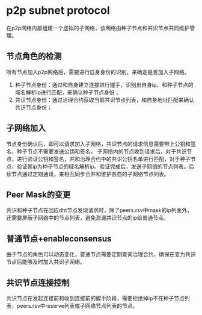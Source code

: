 # p2p subnet protocol

在p2p网络内部组建一个虚拟的子网络，该网络由种子节点和共识节点共同维护管理。

## 节点角色的检测
所有节点加入p2p网络后，需要进行自身身份的识别，来确定是否加入子网络。
1. 种子节点身份：通过和自身建立连接进行握手，识别出自身ip，和种子节点的域名解析ip进行匹配，来确认种子节点身份；
2. 共识节点身份：通过治理合约获取当前共识节点列表，和自身地址匹配来确认共识节点身份；

## 子网络加入
节点身份确认后，即可以请求加入子网络，共识节点的请求信息需要带上公钥和签名，种子节点不需要发送公钥和签名。 子网络内的节点收到请求后，对于共识节点，进行验证公钥和签名，并和治理合约中的共识公钥名单进行匹配，对于种子节点，验证其ip为种子节点的域名解析ip。验证完成后，发送子网络的节点列表。后续节点通过定期通讯，来相互同步合并和维护各自的子网络节点列表。

## Peer Mask的变更
共识和种子节点在回应dht节点发现请求时，除了peers.rsv中mask的ip列表外，还需要屏蔽子网络中的节点列表，避免泄漏共识节点的ip给普通节点。

## 普通节点+enableconsensus
由于节点的角色可以动态变化，普通节点需要定期查询治理合约，确保在变为共识节点后能够及时加入共识子网络。

## 共识节点连接控制
共识节点在发起连接前和收到连接前的握手阶段，需要拒绝掉ip不在种子节点列表，peers.rsv中reserve列表或子网络节点列表的节点。

